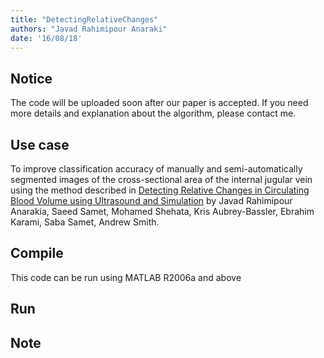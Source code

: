 ```yaml
---
title: "DetectingRelativeChanges"
authors: "Javad Rahimipour Anaraki"
date: '16/08/18'
---
```


## Notice
The code will be uploaded soon after our paper is accepted. If you need more details and explanation about the algorithm, please contact me.

## Use case
To improve classification accuracy of manually and semi-automatically segmented images of the cross-sectional area of the internal jugular vein using the method described in [Detecting Relative Changes in Circulating Blood Volume using Ultrasound and Simulation]() by Javad Rahimipour Anarakia, Saeed Samet, Mohamed Shehata, Kris Aubrey-Bassler, Ebrahim Karami, Saba Samet, Andrew Smith.

## Compile
This code can be run using MATLAB R2006a and above

## Run

## Note

